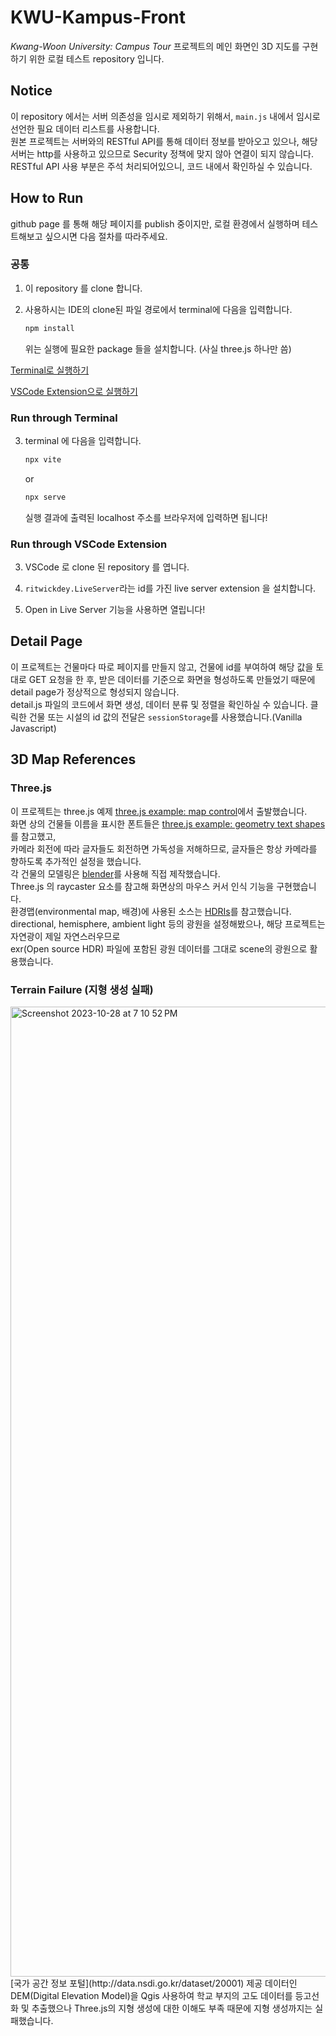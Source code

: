 # KWU-Kampus-Front

*Kwang-Woon University: Campus Tour* 프로젝트의 메인 화면인 3D 지도를 구현하기 위한 로컬 테스트 repository 입니다.

## Notice   

이 repository 에서는 서버 의존성을 임시로 제외하기 위해서, `main.js` 내에서 임시로 선언한 필요 데이터 리스트를 사용합니다.   
원본 프로젝트는 서버와의 RESTful API를 통해 데이터 정보를 받아오고 있으나, 해당 서버는 http를 사용하고 있으므로 Security 정책에 맞지 않아 연결이 되지 않습니다.   
RESTful API 사용 부분은 주석 처리되어있으니, 코드 내에서 확인하실 수 있습니다.   

## How to Run

github page 를 통해 해당 페이지를 publish 중이지만, 로컬 환경에서 실행하며 테스트해보고 싶으시면 다음 절차를 따라주세요.   

### 공통

1. 이 repository 를 clone 합니다.

2. 사용하시는 IDE의 clone된 파일 경로에서 terminal에 다음을 입력합니다.
   ```bash
   npm install
   ```
   위는 실행에 필요한 package 들을 설치합니다. (사실 three.js 하나만 씀)

[Terminal로 실행하기](#run-through-terminal)

[VSCode Extension으로 실행하기](#run-through-vscode-extension)

### Run through Terminal

3. terminal 에 다음을 입력합니다.
   ```bash
   npx vite
   ```
   or
   ```bash
   npx serve
   ```
   실행 결과에 출력된 localhost 주소를 브라우저에 입력하면 됩니다!

### Run through VSCode Extension

3. VSCode 로 clone 된 repository 를 엽니다.

4. `ritwickdey.LiveServer`라는 id를 가진 live server extension 을 설치합니다.

5. Open in Live Server 기능을 사용하면 열립니다!

## Detail Page

이 프로젝트는 건물마다 따로 페이지를 만들지 않고, 건물에 id를 부여하여 해당 값을 토대로 GET 요청을 한 후, 받은 데이터를 기준으로 화면을 형성하도록 만들었기 때문에 detail page가 정상적으로 형성되지 않습니다.   
detail.js 파일의 코드에서 화면 생성, 데이터 분류 및 정렬을 확인하실 수 있습니다. 클릭한 건물 또는 시설의 id 값의 전달은 `sessionStorage`를 사용했습니다.(Vanilla Javascript)   


## 3D Map References

### Three.js

이 프로젝트는 three.js 예제 [three.js example: map control](https://threejs.org/examples/?q=map#misc_controls_map)에서 출발했습니다.   
화면 상의 건물들 이름을 표시한 폰트들은 [three.js example: geometry text shapes](https://threejs.org/examples/?q=font#webgl_geometry_text_shapes)를 참고했고,   
카메라 회전에 따라 글자들도 회전하면 가독성을 저해하므로, 글자들은 항상 카메라를 향하도록 추가적인 설정을 했습니다.   
각 건물의 모델링은 [blender](https://www.blender.org/)를 사용해 직접 제작했습니다.   
Three.js 의 raycaster 요소를 참고해 화면상의 마우스 커서 인식 기능을 구현했습니다.   
환경맵(environmental map, 배경)에 사용된 소스는 [HDRIs](https://polyhaven.com/hdris)를 참고했습니다.   
directional, hemisphere, ambient light 등의 광원을 설정해봤으나, 해당 프로젝트는 자연광이 제일 자연스러우므로   
exr(Open source HDR) 파일에 포함된 광원 데이터를 그대로 scene의 광원으로 활용했습니다.   

### Terrain Failure (지형 생성 실패)

<img width="1552" alt="Screenshot 2023-10-28 at 7 10 52 PM" src="https://github.com/juunie-roh/KWU-Kampus-Front/assets/65842841/eb411bdd-aae7-41ea-bdbf-5c16209d80a2">
[국가 공간 정보 포털](http://data.nsdi.go.kr/dataset/20001) 제공 데이터인 DEM(Digital Elevation Model)을 Qgis 사용하여   
학교 부지의 고도 데이터를 등고선화 및 추출했으나 Three.js의 지형 생성에 대한 이해도 부족 때문에 지형 생성까지는 실패했습니다.    
